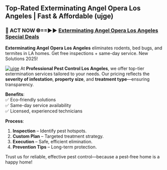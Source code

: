 ## Top-Rated Exterminating Angel Opera Los Angeles | Fast & Affordable (ujge)

<h3>🐜 ACT NOW 🌐==►► <a href="https://tinyurl.com/yc7vsfwc" rel="nofollow">Exterminating Angel Opera Los Angeles Special Deals</a></h3>

**Exterminating Angel Opera Los Angeles** eliminates rodents, bed bugs, and termites in LA homes. Get free inspections + same-day service. New Solutions 2025!

[![ujge](https://i.imgur.com/1VzRXn8.jpeg)](https://tinyurl.com/yc7vsfwc)
At **Professional Pest Control Los Angeles**, we offer top-tier extermination services tailored to your needs. Our pricing reflects the **severity of infestation**, **property size**, and **treatment type**—ensuring transparency.  

**Benefits**:  
✅ Eco-friendly solutions  
✅ Same-day service availability  
✅ Licensed, experienced technicians  

**Process**:  
1. **Inspection** – Identify pest hotspots.  
2. **Custom Plan** – Targeted treatment strategy.  
3. **Execution** – Safe, efficient elimination.  
4. **Prevention Tips** – Long-term protection.  

Trust us for reliable, effective pest control—because a pest-free home is a happy home!